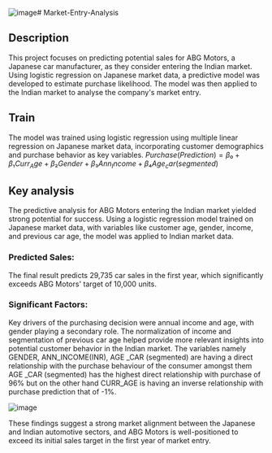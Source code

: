 ![image](https://github.com/user-attachments/assets/d4cdc91f-8900-4c64-86c1-e46aac26f684)# Market-Entry-Analysis
## Description
This project focuses on predicting potential sales for ABG Motors, a Japanese car manufacturer, as they consider entering the Indian market. Using logistic regression on Japanese market data, a predictive model was developed to estimate purchase likelihood. The model was then applied to the Indian market to analyse the company's market entry.

## Train
The model was trained using logistic regression using multiple linear regression on Japanese market data, incorporating customer demographics and purchase behavior as key variables.
$Purchase(Prediction) = β₀ + β₁Curr_Age + β₂Gender + β₃Ann_ Income + β₄Age_car(segmented)$

## Key analysis
The predictive analysis for ABG Motors entering the Indian market yielded strong potential for success. Using a logistic regression model trained on Japanese market data, with variables like customer age, gender, income, and previous car age, the model was applied to Indian market data.
### Predicted Sales: 
The final result predicts 29,735 car sales in the first year, which significantly exceeds ABG Motors' target of 10,000 units.

### Significant Factors: 
Key drivers of the purchasing decision were annual income and age, with gender playing a secondary role. The normalization of income and segmentation of previous car age helped provide more relevant insights into potential customer behavior in the Indian market. The variables namely GENDER, ANN_INCOME(INR), AGE _CAR (segmented) are having a direct relationship with the purchase behaviour of the consumer amongst them AGE _CAR (segmented) has the highest direct relationship with purchase of 96% but on the other hand CURR_AGE is having an inverse relationship with purchase prediction that of -1%.

![image](https://github.com/user-attachments/assets/eb912b11-4b57-47ba-b7e0-bb69a9360532)

These findings suggest a strong market alignment between the Japanese and Indian automotive sectors, and ABG Motors is well-positioned to exceed its initial sales target in the first year of market entry.
